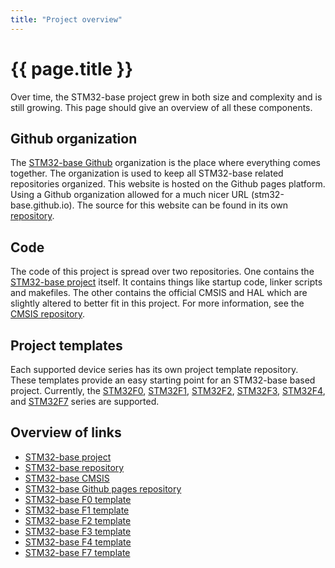 ```yaml
---
title: "Project overview"
---
```


# {{ page.title }}

Over time, the STM32-base project grew in both size and complexity and is still growing. This page should give an overview of all these components.

## Github organization

The [STM32-base Github](https://github.com/STM32-base) organization is the place where everything comes together. The organization is used to keep all STM32-base related repositories organized. This website is hosted on the Github pages platform. Using a Github organization allowed for a much nicer URL (stm32-base.github.io). The source for this website can be found in its own [repository](https://github.com/STM32-base/STM32-base.github.io).

## Code

The code of this project is spread over two repositories. One contains the [STM32-base project](https://github.com/STM32-base/STM32-base) itself. It contains things like startup code, linker scripts and makefiles. The other contains the official CMSIS and HAL which are slightly altered to better fit in this project. For more information, see the [CMSIS repository](https://github.com/STM32-base/STM32-base-CMSIS).

## Project templates

Each supported device series has its own project template repository. These templates provide an easy starting point for an STM32-base based project. Currently, the [STM32F0](https://github.com/STM32-base/STM32-base-F0-template), [STM32F1](https://github.com/STM32-base/STM32-base-F1-template), [STM32F2](https://github.com/STM32-base/STM32-base-F2-template), [STM32F3](https://github.com/STM32-base/STM32-base-F3-template), [STM32F4](https://github.com/STM32-base/STM32-base-F4-template), and [STM32F7](https://github.com/STM32-base/STM32-base-F7-template) series are supported.

## Overview of links

 * [STM32-base project](https://github.com/STM32-base)
 * [STM32-base repository](https://github.com/STM32-base/STM32-base)
 * [STM32-base CMSIS](https://github.com/STM32-base/STM32-base-CMSIS)
 * [STM32-base Github pages repository](https://github.com/STM32-base/STM32-base.github.io)
 * [STM32-base F0 template](https://github.com/STM32-base/STM32-base-F0-template)
 * [STM32-base F1 template](https://github.com/STM32-base/STM32-base-F1-template)
 * [STM32-base F2 template](https://github.com/STM32-base/STM32-base-F2-template)
 * [STM32-base F3 template](https://github.com/STM32-base/STM32-base-F3-template)
 * [STM32-base F4 template](https://github.com/STM32-base/STM32-base-F4-template)
 * [STM32-base F7 template](https://github.com/STM32-base/STM32-base-F7-template)

